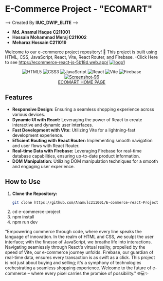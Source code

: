 # E-Commerce Project - "**ECOMART**" 
--> Created By **IIUC_DWIP_ELITE** -->
- **Md. Anamul Haque C211001**
- **Hossain Mohammad Meraj C211002**
- **Meharaz Hossain C211019**

Welcome to our e-commerce project repository! 🚀 This project is built using HTML, CSS, JavaScript, React, Vite, React Router, and Firebase.
-Click Here to see https://ecommerce-react-js-5b18d.web.app/ <a href="https://imgbb.com/"><img src="https://i.ibb.co/GRFLsmH/logo1.png" alt="logo1" border="0"></a>

<div align="center">
  <img src="https://img.icons8.com/color/48/000000/html-5.png" alt="HTML5" title="HTML5"/> 
  <img src="https://img.icons8.com/color/48/000000/css3.png" alt="CSS3" title="CSS3"/>
  <img src="https://img.icons8.com/color/48/000000/javascript.png" alt="JavaScript" title="JavaScript"/>
  <img src="https://img.icons8.com/office/48/000000/react.png" alt="React" title="React"/>
  <img src="https://img.icons8.com/color/48/000000/vite.png" alt="Vite" title="Vite"/>
  <img src="https://img.icons8.com/color/48/000000/firebase.png" alt="Firebase" title="Firebase"/>
</div>


<div align="center">
<a href="https://ibb.co/McKkWv9"><img src="https://i.ibb.co/2vR3m95/Screenshot-96.png" alt="Screenshot-96" border="0"></a><br /><a target='_blank' href='https://ecommerce-react-js-5b18d.web.app/'>ECOMART HOME PAGE</a><br />
</div>

## Features
- **Responsive Design:** Ensuring a seamless shopping experience across various devices.
- **Dynamic UI with React:** Leveraging the power of React to create interactive and dynamic user interfaces.
- **Fast Development with Vite:** Utilizing Vite for a lightning-fast development experience.
- **Efficient Routing with React Router:** Implementing smooth navigation and user flows with React Router.
- **Real-time Data with Firebase:** Leveraging Firebase for real-time database capabilities, ensuring up-to-date product information.
- **DOM Manipulation:** Utilizing DOM manipulation techniques for a smooth and engaging user experience.

## How to Use
1. **Clone the Repository:**
   ```bash
   git clone https://github.com/Anamulc211001/E-commerce-react-Project.git
2. cd e-commerce-project
3. npm install
4. npm run dev

"Empowering commerce through code, where every line speaks the language of innovation. In the realm of HTML and CSS, we sculpt the user interface; with the finesse of JavaScript, we breathe life into interactions. Navigating seamlessly through React's virtual reality, propelled by the speed of Vite, our e-commerce journey unfolds. Firebase, our guardian of real-time data, ensures every transaction is as swift as a click. This project is not just about buying and selling; it's a symphony of technologies orchestrating a seamless shopping experience. Welcome to the future of e-commerce – where every pixel carries the promise of possibility." 🌐💻✨
